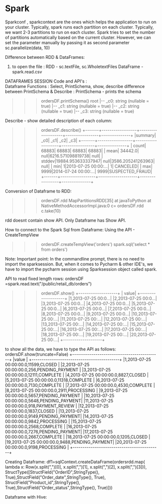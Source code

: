 # Spark


Sparkconf , sparkcontext are the ones which helps the application to run on your cluster.
Typically, spark runs each partition on each cluster. Typically, we want 2-3 partitions to run on each cluster. 
Spark tries to set the number of partitions automatically based on the current cluster. However, we can set  the parameter manually by passing it as second parameter sc.parallelize(data, 10)


Difference between RDD & DataFrames:
1. to open the file : RDD - sc.textFile, sc.WholetextFiles
                      DataFrame - spark.read.csv
                      
      
      
DATAFRAMES SESSION Code and API's :  
  Dataframe Functions : Select, PrintSchema, show, describe
  difference between PrintSchema & Describe :
  PrintSchema - prints the schema
  >>> ordersDF.printSchema()
root
 |-- _c0: string (nullable = true)
 |-- _c1: string (nullable = true)
 |-- _c2: string (nullable = true)
 |-- _c3: string (nullable = true)

  Describe - show detailed description of each column:
  >>> ordersDF.describe()
+-------+------------------+--------------------+-----------------+---------------+
|summary|               _c0|                 _c1|              _c2|            _c3|
+-------+------------------+--------------------+-----------------+---------------+
|  count|             68883|               68883|            68883|          68883|
|   mean|           34442.0|                null|6216.571098819738|           null|
| stddev|19884.953633337947|                null|3586.205241263963|           null|
|    min|                 1|2013-07-25 00:00:...|                1|       CANCELED|
|    max|              9999|2014-07-24 00:00:...|             9999|SUSPECTED_FRAUD|
+-------+------------------+--------------------+-----------------+---------------+

Conversion of Dataframe to RDD:
>>> ordersDF.rdd
MapPartitionsRDD[35] at javaToPython at NativeMethodAccessorImpl.java:0
>>> c= ordersDF.rdd
>>> c.take(10)
>>> 
rdd doesnt contain show API. Only Dataframe has Show API.

How to connect to the Spark Sql from Dataframe:
Using the API - CreateTempView
>>> ordersDF.createTempView('orders')
>>> spark.sql('select * from orders')

Note: Important point: In the commandline prompt, there is no need to import the sparksession. But, when it comes to Pycharm & other IDE's, we have to import the pycharm session
using Sparksession object called spark.

API to read fixed length rows:
ordersDF =spark.read.text("/public/retail_db/orders")
>>> ordersDF.show()
+--------------------+
|               value|
+--------------------+
|1,2013-07-25 00:0...|
|2,2013-07-25 00:0...|
|3,2013-07-25 00:0...|
|4,2013-07-25 00:0...|
|5,2013-07-25 00:0...|
|6,2013-07-25 00:0...|
|7,2013-07-25 00:0...|
|8,2013-07-25 00:0...|
|9,2013-07-25 00:0...|
|10,2013-07-25 00:...|
|11,2013-07-25 00:...|
|12,2013-07-25 00:...|
|13,2013-07-25 00:...|
|14,2013-07-25 00:...|
|15,2013-07-25 00:...|
|16,2013-07-25 00:...|
|17,2013-07-25 00:...|
|18,2013-07-25 00:...|
|19,2013-07-25 00:...|
|20,2013-07-25 00:...|
+--------------------+

to show all the data, we have to type the API as follows:
 ordersDF.show(truncate=False)
+---------------------------------------------+
|value                                        |
+---------------------------------------------+
|1,2013-07-25 00:00:00.0,11599,CLOSED         |
|2,2013-07-25 00:00:00.0,256,PENDING_PAYMENT  |
|3,2013-07-25 00:00:00.0,12111,COMPLETE       |
|4,2013-07-25 00:00:00.0,8827,CLOSED          |
|5,2013-07-25 00:00:00.0,11318,COMPLETE       |
|6,2013-07-25 00:00:00.0,7130,COMPLETE        |
|7,2013-07-25 00:00:00.0,4530,COMPLETE        |
|8,2013-07-25 00:00:00.0,2911,PROCESSING      |
|9,2013-07-25 00:00:00.0,5657,PENDING_PAYMENT |
|10,2013-07-25 00:00:00.0,5648,PENDING_PAYMENT|
|11,2013-07-25 00:00:00.0,918,PAYMENT_REVIEW  |
|12,2013-07-25 00:00:00.0,1837,CLOSED         |
|13,2013-07-25 00:00:00.0,9149,PENDING_PAYMENT|
|14,2013-07-25 00:00:00.0,9842,PROCESSING     |
|15,2013-07-25 00:00:00.0,2568,COMPLETE       |
|16,2013-07-25 00:00:00.0,7276,PENDING_PAYMENT|
|17,2013-07-25 00:00:00.0,2667,COMPLETE       |
|18,2013-07-25 00:00:00.0,1205,CLOSED         |
|19,2013-07-25 00:00:00.0,9488,PENDING_PAYMENT|
|20,2013-07-25 00:00:00.0,9198,PROCESSING     |
+---------------------------------------------+

Creating Dataframe:
df1=sqlContext.createDataFrame(ordersrdd.map( lambda x: Row(x.split(",")[0], x.split(",")[1], x.split(",")[2], x.split(",")[3])),
StructType([StructField("OrderID",StringType(), True),StructField("Order_date",StringType(), True),
StructField("Product_id",StringType(), True),StructField("Order_status",StringType(), True)]))

Dataframe with Hive:

